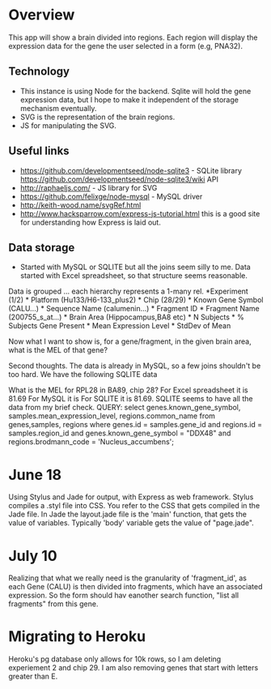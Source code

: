 # Overview
This app will show a brain divided into regions. Each region will display the expression data for the gene the user selected in a form (e.g, PNA32). 

## Technology
* This instance is using Node for the backend. Sqlite will hold the gene expression data, but I hope to make it independent of the storage mechanism eventually.
* SVG is the representation of the brain regions. 
* JS for manipulating the SVG.

## Useful links
* https://github.com/developmentseed/node-sqlite3 - SQLite library https://github.com/developmentseed/node-sqlite3/wiki API
* http://raphaeljs.com/ - JS library for SVG
* https://github.com/felixge/node-mysql - MySQL driver
* http://keith-wood.name/svgRef.html
* http://www.hacksparrow.com/express-js-tutorial.html this is a good site for understanding how Express is laid out.

## Data storage
* Started with MySQL or SQLITE but all the joins seem silly to me. Data started with Excel spreadsheet, so that structure seems reasonable. 

Data is grouped ... each hierarchy represents a 1-many rel.
*Experiment (1/2)
	* Platform (Hu133/H6-133_plus2)
		* Chip (28/29)
			* Known Gene Symbol (CALU...)
			* Sequence Name (calumenin...)
				* Fragment ID 
				* Fragment Name (200755_s_at...)
				* Brain Area (Hippocampus,BA8 etc)
					* N Subjects
					* % Subjects Gene Present
					* Mean Expression Level
					* StdDev of Mean
		
Now what I want to show is, for a gene/fragment, in the given brain area, what is the MEL of that gene? 

Second thoughts. The data is already in MySQL, so a few joins shouldn't be too hard. We have the following SQLITE data

What is the MEL for RPL28 in BA89, chip 28? 
	For Excel spreadsheet it is 81.69
	For MySQL it is
	For SQLITE it is 81.69.
	SQLITE seems to have all the data from my brief check.
	QUERY: 
	select genes.known_gene_symbol, samples.mean_expression_level, regions.common_name from genes,samples, regions where genes.id = samples.gene_id and regions.id = samples.region_id and genes.known_gene_symbol = "DDX48" and regions.brodmann_code = 'Nucleus_accumbens';
	
# June 18 
Using Stylus and Jade for output, with Express as web framework. 
Stylus compiles a .styl file into CSS. You refer to the CSS that gets compiled in the Jade file.
In Jade the layout.jade file is the 'main' function, that gets the value of variables. Typically 'body' variable gets the value of "page.jade".
	
# July 10
Realizing that what we really need is the granularity of 'fragment_id', as each Gene (CALU) is then divided into fragments, which have an associated expression. So the form should hav eanother search function, "list all fragments" from this gene.

# Migrating to Heroku
Heroku's pg database only allows for 10k rows, so I am deleting experiement 2 and chip 29. I am also removing genes that start with letters greater than E.